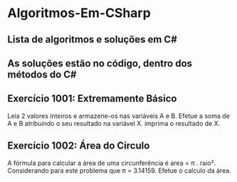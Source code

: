 # Algoritmos-Em-CSharp
## Lista de algoritmos e soluções em C#

## As soluções estão no código, dentro dos métodos do C#

## Exercício 1001: Extremamente Básico

Leia 2 valores inteiros e armazene-os nas variáveis A e B. Efetue a soma de A e B atribuindo o seu resultado na variável X. imprima o resultado de X.

## Exercício 1002: Área do Círculo

A fórmula para calcular a área de uma circunferência é area = π . raio². Considerando para este problema que π = 3.14159.
Efetue o calculo da área.